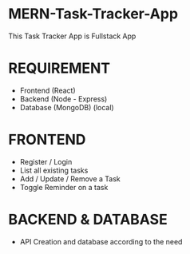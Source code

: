 # MERN-Task-Tracker-App

This Task Tracker App is Fullstack App

# REQUIREMENT
- Frontend (React)
- Backend (Node - Express)
- Database (MongoDB) (local)

# FRONTEND
- Register / Login
- List all existing tasks
- Add / Update / Remove a Task
- Toggle Reminder on a task

# BACKEND & DATABASE
- API Creation and database according to the need
